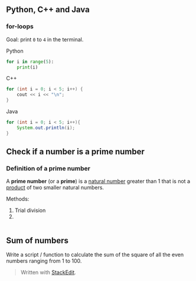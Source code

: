 

## Python, C++ and Java

### for-loops

Goal: print `0` to `4` in the terminal.

Python 

```python
for i in range(5):
	print(i)
```

C++
```c
for (int i = 0; i < 5; i++) {
	cout << i << "\n";
}
```

Java
```java
for (int i = 0; i < 5; i++){
	System.out.println(i);
}
```


## Check if a number is a prime number

### Definition of a prime number

A **prime number** (or a **prime**) is a [natural number](https://en.wikipedia.org/wiki/Natural_number "Natural number") greater than 1 that is not a [product](https://en.wikipedia.org/wiki/Product_(mathematics) "Product (mathematics)") of two smaller natural numbers.

Methods:
1. Trial division
2. 
```

```

## Sum of numbers

Write a script / function to calculate the sum of the square of all the even numbers ranging from 1 to 100.



> Written with [StackEdit](https://stackedit.io/).
<!--stackedit_data:
eyJoaXN0b3J5IjpbMTE3NjI1NTYwMl19
-->